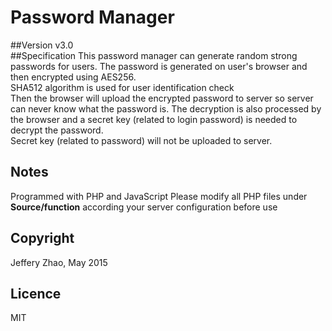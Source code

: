 # Password Manager
##Version
v3.0  
##Specification
This password manager can generate random strong passwords for users. The password is generated on user's browser and then encrypted using AES256.  
SHA512 algorithm is used for user identification check  
Then the browser will upload the encrypted password to server so server can never know what the password is. The decryption is also processed by the browser and a secret key (related to login password) is needed to decrypt the password.  
Secret key (related to password) will not be uploaded to server.  
## Notes
Programmed with PHP and JavaScript 
Please modify all PHP files under **Source/function** according your server configuration before use  
## Copyright
Jeffery Zhao, May 2015
## Licence
MIT
